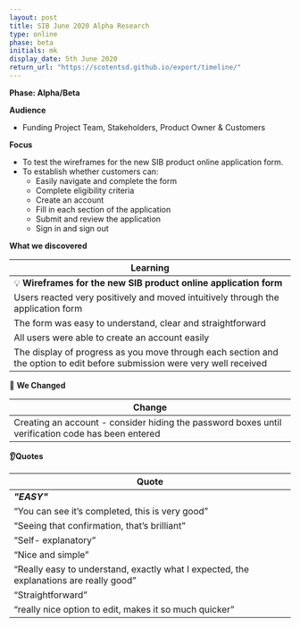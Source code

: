 ```yaml
---
layout: post
title: SIB June 2020 Alpha Research
type: online
phase: beta
initials: mk
display_date: 5th June 2020
return_url: "https://scotentsd.github.io/export/timeline/"
---
```


**Phase: Alpha/Beta**

**Audience**
- Funding Project Team, Stakeholders, Product Owner & Customers

**Focus**
- To test the wireframes for the new SIB product online application form.
- To establish whether customers can:
   - Easily navigate and complete the form
   - Complete eligibility criteria
   - Create an account
   - Fill in each section of the application
   - Submit and review the application
   - Sign in and sign out

**What we discovered**

| Learning
| ---
| 💡  **Wireframes for the new SIB product online application form**
| Users reacted very positively and moved intuitively through the application form
| The form was easy to understand, clear and straightforward
| All users were able to create an account easily
| The display of progress as you move through each section and the option to edit before submission were very well received



🧰 **We Changed**

| Change
| ---
| Creating an account - consider hiding the password boxes until verification code has been entered



**👂Quotes**

| Quote
| ---
| **_"EASY"_**
| “You can see it’s completed, this is very good”
| “Seeing that confirmation, that’s brilliant”
| “Self- explanatory”
| “Nice and simple”
| “Really easy to understand, exactly what I expected, the explanations are really good”
| “Straightforward”
| “really nice option to edit, makes it so much quicker”



<!--more-->
